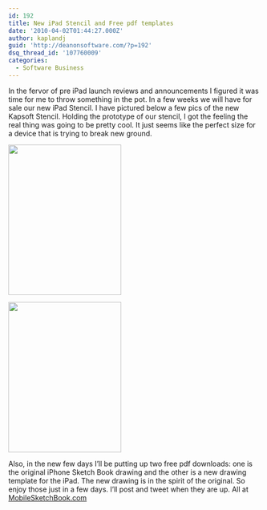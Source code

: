 ```yaml
---
id: 192
title: New iPad Stencil and Free pdf templates
date: '2010-04-02T01:44:27.000Z'
author: kaplandj
guid: 'http://deanonsoftware.com/?p=192'
dsq_thread_id: '107760009'
categories:
  - Software Business
---
```

In the fervor of pre iPad launch reviews and announcements I figured it was time for me to throw something in the pot. In a few weeks we will have for sale our new iPad Stencil. I have pictured below a few pics of the new Kapsoft Stencil. Holding the prototype of our stencil, I got the feeling the real thing was going to be pretty cool. It just seems like the perfect size for a device that is trying to break new ground.

[<img class="aligncenter size-medium wp-image-196" title="iPadStencilphoto" src="http://deanonsoftware.com/wp-content/uploads/2010/04/iPadStencilphoto1-225x300.jpg" alt="" width="225" height="300" srcset="http://deanonsoftware.com/wp-content/uploads/2010/04/iPadStencilphoto1-225x300.jpg 225w, http://deanonsoftware.com/wp-content/uploads/2010/04/iPadStencilphoto1.jpg 600w" sizes="(max-width: 225px) 100vw, 225px" />](http://deanonsoftware.com/wp-content/uploads/2010/04/iPadStencilphoto1.jpg)

[<img class="aligncenter size-medium wp-image-198" title="iPadStencil3photo" src="http://deanonsoftware.com/wp-content/uploads/2010/04/iPadStencil3photo-225x300.jpg" alt="" width="225" height="300" srcset="http://deanonsoftware.com/wp-content/uploads/2010/04/iPadStencil3photo-225x300.jpg 225w, http://deanonsoftware.com/wp-content/uploads/2010/04/iPadStencil3photo.jpg 600w" sizes="(max-width: 225px) 100vw, 225px" />](http://deanonsoftware.com/wp-content/uploads/2010/04/iPadStencil3photo.jpg)

Also, in the new few days I’ll be putting up two free pdf downloads: one is the original iPhone Sketch Book drawing and the other is a new drawing template for the iPad. The new drawing is in the spirit of the original. So enjoy those just in a few days. I’ll post and tweet when they are up. All at [MobileSketchBook.com](http://www.mobilesketchbook.com/)
